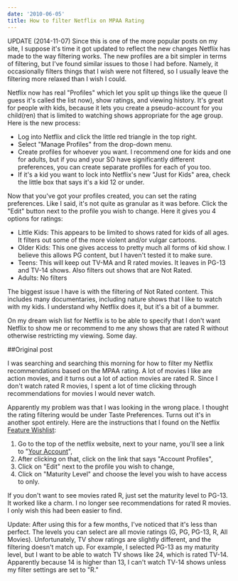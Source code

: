 ```yaml
---
date: '2010-06-05'
title: How to filter Netflix on MPAA Rating
---
```


UPDATE (2014-11-07) Since this is one of the more popular posts on my site, I suppose it's
time it got updated to reflect the new changes Netflix has made to the way filtering
works. The new profiles are a bit simpler in terms of filtering, but I've found similar
issues to those I had before. Namely, it occasionally filters things that I wish were not
filtered, so I usually leave the filtering more relaxed than I wish I could.

Netflix now has real "Profiles" which let you split up things like the queue (I guess it's
called the list now), show ratings, and viewing history. It's great for people with kids,
because it lets you create a pseudo-account for you child(ren) that is limited to watching
shows appropriate for the age group. Here is the new process:

* Log into Netflix and click the little red triangle in the top right.
* Select "Manage Profiles" from the drop-down menu.
* Create profiles for whoever you want. I recommend one for kids and one for adults, but
if you and your SO have significantly different preferences, you can create separate
profiles for each of you too.
* If it's a kid you want to lock into Netflix's new "Just for Kids" area, check the little
box that says it's a kid 12 or under.

Now that you've got your profiles created, you can set the rating preferences. Like I
said, it's not quite as granular as it was before. Click the "Edit" button next to the
profile you wish to change. Here it gives you 4 options for ratings:

* Little Kids: This appears to be limited to shows rated for kids of all ages. It filters
out some of the more violent and/or vulgar cartoons.
* Older Kids: This one gives access to pretty much all forms of kid show. I believe this
allows PG content, but I haven't tested it to make sure.
* Teens: This will keep out TV-MA and R rated movies. It leaves in PG-13 and TV-14
shows. Also filters out shows that are Not Rated.
* Adults: No filters

The biggest issue I have is with the filtering of Not Rated content. This includes many
documentaries, including nature shows that I like to watch with my kids. I understand why
Netflix does it, but it's a bit of a bummer.

On my dream wish list for Netflix is to be able to specify that I don't want Netflix to
show me or recommend to me any shows that are rated R without otherwise restricting my
viewing. Some day.

##Original post

I was searching and searching this morning for how to filter my Netflix recommendations
based on the MPAA rating. A lot of movies I like are action movies, and it turns out a lot
of action movies are rated R. Since I don't watch rated R movies, I spent a lot of time
clicking through recommendations for movies I would never watch.<!--more-->

Apparently my problem was that I was looking in the wrong place. I thought the rating
filtering would be under Taste Preferences. Turns out it's in another spot entirely. Here
are the instructions that I found on the
Netflix <a href="https://community.netflix.com/forum/topics/1993323:Topic:278?page=9&amp;commentId=1993323:Comment:7614&amp;x=1">Feature Wishlist</a>:

<ol>
<li>Go to the top of the netflix website, next to your name, you'll see a link to
"<a rel="nofollow" href="https://www.netflix.com/YourAccount">Your Account</a>",</li>
<li>After clicking on that, click on the link that says "Account Profiles",</li>
<li>Click on "Edit" next to the profile you wish to change,</li>
<li>Click on "Maturity Level" and choose the level you wish to have access to only.</li>
</ol>

If you don't want to see movies rated R, just set the maturity level to PG-13. It worked
like a charm. I no longer see recommendations for rated R movies. I only wish this had
been easier to find.

Update: After using this for a few months, I've noticed that it's less than perfect. The
levels you can select are all movie ratings (G, PG, PG-13, R, All Movies). Unfortunately,
TV show ratings are slightly different, and the filtering doesn't match up. For example, I
selected PG-13 as my maturity level, but I want to be able to watch TV shows like 24,
which is rated TV-14. Apparently because 14 is higher than 13, I can't watch TV-14 shows
unless my filter settings are set to "R."
